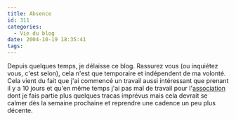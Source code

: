 ```yaml
---
title: Absence
id: 311
categories:
  - Vie du blog
date: 2004-10-19 18:35:41
tags:
---
```


Depuis quelques temps, je délaisse ce blog. Rassurez vous (ou inquiétez vous, c'est selon), cela n'est que temporaire et indépendent de ma volonté. Cela vient du fait que j'ai commencé un travail aussi intéressant que prenant il y a 10 jours et qu'en même temps j'ai pas mal de travail pour l'[association](http://www.saturdaylanfever.net/ "Saturday LAN Fever") dont je fais partie plus quelques tracas imprévus mais cela devrait se calmer dès la semaine prochaine et reprendre une cadence un peu plus décente.